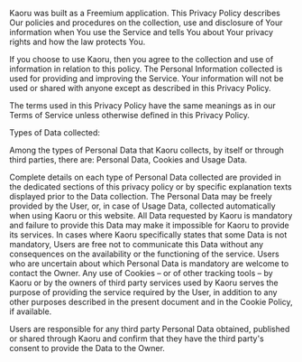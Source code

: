 Kaoru was built as a Freemium application.
This Privacy Policy describes Our policies and procedures on the collection, use and disclosure of Your information when You use the Service and tells You about Your privacy rights and how the law protects You.

If you choose to use Kaoru, then you agree to the collection and use of information in relation to this policy. The Personal Information collected is used for providing and improving the Service. Your information will not be used or shared with anyone except as described in this Privacy Policy.

The terms used in this Privacy Policy have the same meanings as in our Terms of Service unless otherwise defined in this Privacy Policy.


Types of Data collected:


Among the types of Personal Data that Kaoru collects, by itself or through third parties, there are: Personal Data, Cookies and Usage Data.

Complete details on each type of Personal Data collected are provided in the dedicated sections of this privacy policy or by specific explanation texts displayed prior to the Data collection.
The Personal Data may be freely provided by the User, or, in case of Usage Data, collected automatically when using Kaoru or this website.
All Data requested by Kaoru is mandatory and failure to provide this Data may make it impossible for Kaoru to provide its services. In cases where Kaoru specifically states that some Data is not mandatory, Users are free not to communicate this Data without any consequences on the availability or the functioning of the service.
Users who are uncertain about which Personal Data is mandatory are welcome to contact the Owner.
Any use of Cookies – or of other tracking tools – by Kaoru or by the owners of third party services used by Kaoru serves the purpose of providing the service required by the User, in addition to any other purposes described in the present document and in the Cookie Policy, if available.

Users are responsible for any third party Personal Data obtained, published or shared through Kaoru and confirm that they have the third party's consent to provide the Data to the Owner.
